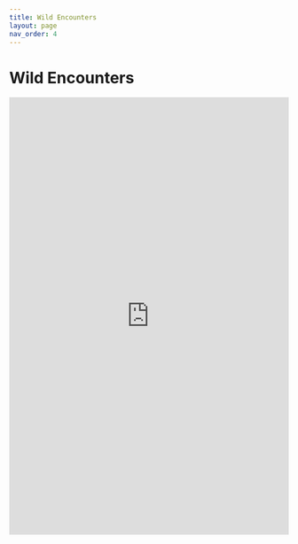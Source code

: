```yaml
---
title: Wild Encounters
layout: page
nav_order: 4
---
```


# Wild Encounters
<iframe src="https://romhackstudios.github.io/pages/wildencounters.html" width="100%" height="790px" frameBorder="0" style="border: 0;"></iframe>

<script src='https://storage.ko-fi.com/cdn/scripts/overlay-widget.js'></script>
<script>
  kofiWidgetOverlay.draw('aaghatislive', {
    'type': 'floating-chat',
    'floating-chat.donateButton.text': 'Support Us',
    'floating-chat.donateButton.background-color': '#ff5f5f',
    'floating-chat.donateButton.text-color': '#fff'
  });
</script>
